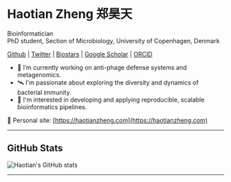 # Haotian Zheng 郑昊天

Bioinformatician  
PhD student, Section of Microbiology, University of Copenhagen, Denmark

[Github](https://github.com/marveloushaotian) | [Twitter](https://x.com/Fu_GongGong) | [Biostars](https://www.biostars.org/u/1000000000000000000000000) | [Google Scholar](https://scholar.google.com/citations?user=000000000000000000000000) | [ORCID](https://orcid.org/0000-0000-0000-0000)

- 🧬 I’m currently working on anti-phage defense systems and metagenomics.
- 🛰️ I'm passionate about exploring the diversity and dynamics of bacterial immunity.
- 🧰 I'm interested in developing and applying reproducible, scalable bioinformatics pipelines.

🔗 Personal site: [https://haotianzheng.com](https://haotianzheng.com)

---

## GitHub Stats

![Haotian's GitHub stats](https://github-readme-stats.vercel.app/api?username=marveloushaotian&show_icons=true&theme=radical)

---
